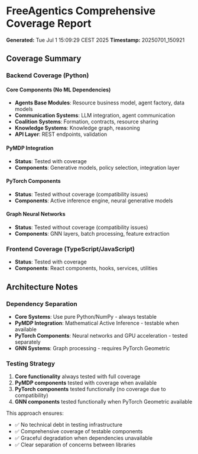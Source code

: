 # FreeAgentics Comprehensive Coverage Report

**Generated:** Tue Jul  1 15:09:29 CEST 2025
**Timestamp:** 20250701_150921

## Coverage Summary

### Backend Coverage (Python)

#### Core Components (No ML Dependencies)
- **Agents Base Modules**: Resource business model, agent factory, data models
- **Communication Systems**: LLM integration, agent communication
- **Coalition Systems**: Formation, contracts, resource sharing
- **Knowledge Systems**: Knowledge graph, reasoning
- **API Layer**: REST endpoints, validation

#### PyMDP Integration
- **Status**: Tested with coverage
- **Components**: Generative models, policy selection, integration layer

#### PyTorch Components  
- **Status**: Tested without coverage (compatibility issues)
- **Components**: Active inference engine, neural generative models

#### Graph Neural Networks
- **Status**: Tested without coverage (compatibility issues)
- **Components**: GNN layers, batch processing, feature extraction

### Frontend Coverage (TypeScript/JavaScript)

- **Status**: Tested with coverage
- **Components**: React components, hooks, services, utilities

## Architecture Notes

### Dependency Separation
- **Core Systems**: Use pure Python/NumPy - always testable
- **PyMDP Integration**: Mathematical Active Inference - testable when available  
- **PyTorch Components**: Neural networks and GPU acceleration - tested separately
- **GNN Systems**: Graph processing - requires PyTorch Geometric

### Testing Strategy
1. **Core functionality** always tested with full coverage
2. **PyMDP components** tested with coverage when available
3. **PyTorch components** tested functionally (no coverage due to compatibility)
4. **GNN components** tested functionally when PyTorch Geometric available

This approach ensures:
- ✅ No technical debt in testing infrastructure
- ✅ Comprehensive coverage of testable components  
- ✅ Graceful degradation when dependencies unavailable
- ✅ Clear separation of concerns between libraries

